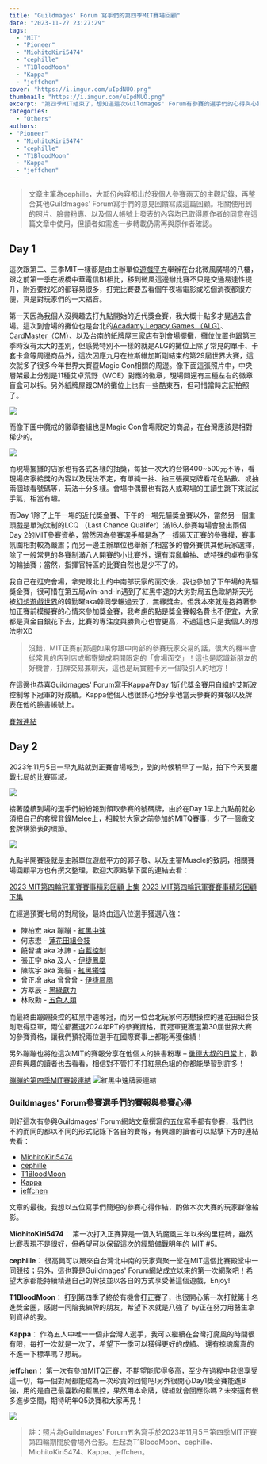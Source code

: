 ```yaml
---
title: "Guildmages' Forum 寫手們的第四季MIT賽場回顧"
date: "2023-11-27 23:27:29"
tags:
  - "MIT"
  - "Pioneer"
  - "MiohitoKiri5474"
  - "cephille"
  - "T1BloodMoon"
  - "Kappa"
  - "jeffchen"
cover: "https://i.imgur.com/uIpdNUO.png"
thumbnail: "https://i.imgur.com/uIpdNUO.png"
excerpt: "第四季MIT結束了，想知道這次Guildmages' Forum有參賽的選手們的心得與心路歷程嗎？想知道MIT賽場有什麼有趣的活動以及軼事嗎？那你一定不能錯過這一篇！"
categories:
  - "Others"
authors:
- "Pioneer"
  - "MiohitoKiri5474"
  - "cephille"
  - "T1BloodMoon"
  - "Kappa"
  - "jeffchen"
---
```


> 文章主筆為cephille，大部份內容都出於我個人參賽兩天的主觀記錄，再整合其他Guildmages' Forum寫手們的意見回饋寫成這篇回顧。相關使用到的照片、臉書粉專、以及個人帳號上發表的內容均已取得原作者的同意在這篇文章中使用，但讀者如需進一步轉載仍需再與原作者確認。

## Day 1

這次跟第二、三季MIT一樣都是由主辦單位[遊戲平方](https://www.facebook.com/GameSquareTCG)舉辦在台北微風廣場的八樓，跟之前第一季在板橋中華電信B1相比，移到微風這邊辦比賽不只是交通易達性提升，附近要找吃的都容易很多，打完比賽要去看個午夜場電影或吃個消夜都很方便，真是對玩家們的一大福音。

第一天因為我個人沒興趣去打九點開始的近代獎金賽，我大概十點多才晃過去會場。這次到會場的攤位也是台北的[Acadamy Legacy Games （ALG）](https://www.facebook.com/ALGTW)、[CardMaster（CM）](https://www.facebook.com/cardmaster.tw)、以及台南的[紙牌屋](https://www.facebook.com/CardCellarTW)三家店有到會場擺攤，攤位位置也跟第三季時沒有太大的差別，但感覺特別不一樣的就是ALG的攤位上除了常見的單卡、卡套卡盒等周邊商品外，這次因應九月在拉斯維加斯剛結束的第29屆世界大賽，這次就多了很多今年世界大賽暨Magic Con相關的周邊。像下面這張照片中，中央層架最上分別是11種艾卓荒野（WOE）對應的徽章，現場問還有三種左右的徽章盲盒可以拆。另外紙牌屋跟CM的攤位上也有一些酷東西，但可惜當時忘記拍照了。

![](https://i.imgur.com/Mn87eC9.jpg)

而像下圖中魔戒的徽章套組也是Magic Con會場限定的商品，在台灣應該是相對稀少的。

![](https://i.imgur.com/gRj8cNn.jpg)

而現場擺攤的店家也有各式各樣的抽獎，每抽一次大約台幣400~500元不等，看現場店家給獎的內容以及玩法不定，有單純一抽、抽三張撲克牌看花色點數、或抽兩個球看號碼等，玩法十分多樣。會場中偶爾也有路人或現場的工讀生跳下來試試手氣，相當有趣。

而Day 1除了上午一場的近代獎金賽、下午的一場先驅獎金賽以外，當然另一個重頭戲是單淘汰制的LCQ （Last Chance Qualifer）滿16人參賽每場會發出兩個Day 2的MIT參賽資格，當然因為參賽選手都是為了一搏隔天正賽的參賽權，賽事氛圍相對較為嚴肅；而另一邊主辦單位也舉辦了相當多的會外賽供其他玩家選擇，除了一般常見的各賽制滿八人開賽的小比賽外，還有混亂輪抽、或特殊的桌布爭奪的輪抽賽；當然，指揮官特區的比賽自然也是少不了的。

我自己在逛完會場，拿完跟北上的中南部玩家的面交後，我也參加了下午場的先驅獎金賽，很可惜在第五局win-and-in遇到了紅黑中速的大劣對局五色歐納斯天光被[幻想遊戲世界](https://www.facebook.com/mtgfantasy)的韓勤曜aka韓同學輾過去了，無緣獎金。但我本來就是抱持著參加正賽前模擬賽的心情來參加獎金賽，我考慮的點是獎金賽報名費也不便宜，大家都是真金白銀花下去，比賽的專注度與勝負心也會更高，不過這也只是我個人的想法啦XD

> 沒錯，MIT正賽前那週如果你跟中南部的參賽玩家交易的話，很大的機率會從常見的店到店或郵寄變成期間限定的「會場面交」！這也是認識新朋友的好機會，打牌交易兼聊天，這也是玩實體卡另一個吸引人的地方！

在這邊也恭喜Guildmages' Forum寫手Kappa在Day 1近代獎金賽用自組的艾斯波控制奪下冠軍的好成績。Kappa他個人也很熱心地分享他當天參賽的賽報以及牌表在他的臉書帳號上。

[賽報連結](https://m.facebook.com/story.php?story_fbid=pfbid0bs4whkcZ8ixiSsCC4ZdauKTxKfUmvzm1ZyNZmxADjCCnU9eAxzXNUXfY8DcMLuvTl&id=100002948420155&mibextid=Nif5oz)

## Day 2

2023年11月5日一早九點就到正賽會場報到，到的時候稍早了一點，拍下今天要鏖戰七局的比賽區域。

![](https://i.imgur.com/GeUltd4.jpg)

接著陸續到場的選手們紛紛報到領取參賽的號碼牌，由於在Day 1早上九點前就必須把自己的套牌登錄Melee上，相較於大家之前參加的MITQ賽事，少了一個繳交套牌構築表的環節。

![](https://i.imgur.com/c4xMvoT.jpg)

九點半開賽後就是主辦單位遊戲平方的郭子敬、以及主審Muscle的致詞，相關賽場回顧平方也有撰文整理，歡迎大家點擊下面的連結去看：

[2023 MIT第四輪冠軍賽賽事精彩回顧 上集](https://gamesquare.tw/mit-champion-detail.php?cid=6&id=498&fbclid=IwAR1aLtebXHnqsukeGj6WdBgOPmp4g3ceD0zBS49mSy0p8JPgrJ6dKEu5GKQ)
[2023 MIT第四輪冠軍賽賽事精彩回顧 下集](https://gamesquare.tw/mit-champion-detail.php?cid=6&id=514)

在經過預賽七局的對局後，最終由這八位選手獲選八強：

- 陳柏宏 aka 蹦蹦 - [紅黑中速](https://melee.gg/Decklist/View/337951)
- 何志懋 - [蓮花田組合技](https://melee.gg/Decklist/View/335973)
- 饒智墉 aka 冰諦 - [白藍控制](https://melee.gg/Decklist/View/338185)
- 張正宇 aka 及人 - [伊捷鳳凰](https://melee.gg/Decklist/View/337759)
- 陳竑宇 aka 海貓 - [紅黑犧牲](https://melee.gg/Decklist/View/337629)
- 曾正增 aka 曾曾曾 - [伊捷鳳凰](https://melee.gg/Decklist/View/338069)
- 方萃辰 - [黑綠獻力](https://melee.gg/Decklist/View/338152)
- 林政勳 - [五色人類](https://melee.gg/Decklist/View/338124)

而最終由蹦蹦操控的紅黑中速奪冠，而另一位台北玩家何志懋操控的蓮花田組合技則取得亞軍，兩位都獲選2024年PT的參賽資格，而冠軍更獲選第30屆世界大賽的參賽資格，讓我們預祝兩位選手在國際賽事上都能再獲佳績！

另外蹦蹦也將他這次MIT的賽報分享在他個人的臉書粉專 – [勇德大叔的日常](https://www.facebook.com/UncleJund)上，歡迎有興趣的讀者也去看看，相信對不管打不打紅黑色組的你都能學習到許多！

[蹦蹦的第四季MIT賽報連結](https://www.facebook.com/UncleJund/posts/pfbid02MzjMXXhFry1RRaioHPRa3YPFrFNccUQMnorMYQS2tDSAaJezGym8CLGsa7WeUC5Fl)
![紅黑中速牌表連結](https://pbs.twimg.com/media/F-QgvFdW4AEdnro?format=jpg&name=large)

### Guildmages' Forum參賽選手們的賽報與參賽心得

剛好這次有參與Guildmages' Forum網站文章撰寫的五位寫手都有參賽，我們也不約而同的都以不同的形式記錄下各自的賽報，有興趣的讀者可以點擊下方的連結去看：

- [MiohitoKiri5474](https://www.facebook.com/100083750284134/posts/pfbid0ydkBp7sGxB7zpR93o4txXerTD7ePvjH6x7KPCcxBNp3iTcsGvGnnF7xoYLHAVDAal/?mibextid=K8Wfd2)
- [cephille](https://www.facebook.com/100083919034605/posts/pfbid022MzSw27ozsd5cwDQXph3owo4tJW6FuvjGt8ES9V53kjuz9SYzR7tWVpeyN3qJt25l/?mibextid=K8Wfd2)
- [T1BloodMoon](https://www.facebook.com/100091328109520/posts/pfbid02oVRsB8DCPrCfGisJBQMBB6HTjmf6WUjCHz3bHww2yZhcu5hXSsJvp9dSAApNWYKxl/?mibextid=K8Wfd2)
- [Kappa](https://hackmd.io/@GuildmagesForumDraft/H1BWJB3E6)
- [jeffchen](https://hackmd.io/@GuildmagesForumDraft/ryw8Ck5ma)

文章的最後，我想以五位寫手們簡短的參賽心得作結，酌做本次大賽的玩家群像縮影。

**MiohitoKiri5474**：
第一次打入正賽算是一個入坑魔風三年以來的里程碑，雖然比賽表現不是很好，但希望可以保留這次的經驗備戰明年的 MIT #5。

**cephille**：
很高興可以跟來自台灣北中南的玩家齊聚一堂在MIT這個比賽殿堂中一同競技；另外，這也算是Guildmages' Forum網站成立以來的第一次網聚吧！希望大家都能持續精進自己的牌技並以各自的方式享受著這個遊戲，Enjoy!

**T1BloodMoon**：
打到第四季了終於有機會打正賽了，也很開心第一次打就第十名進獎金圈，感謝一同陪我練牌的朋友，希望下次就是八強了 by正在努力用醫生拿到資格的我。

**Kappa**：
作為五人中唯一一個非台灣人選手，我可以繼續在台灣打魔風的時間很有限，每打一次就是一次了，希望下一季可以獲得更好的成績。
還有掠魂魔真的不進一下標準嗎？想玩。

**jeffchen**：
第一次有參加MITQ正賽，不期望能爬得多高，至少在過程中我很享受這一切，每一個對局都能成為一次珍貴的回憶吧!另外很開心Day1獎金賽能進8強，用的是自己最喜歡的藍黑控，果然用本命牌，牌組就會回應你嗎？未來還有很多進步空間，期待明年Q5決賽和大家再見！

![](https://i.imgur.com/8vmwgXa.jpg)

> 註：照片為Guildmages' Forum五名寫手於2023年11月5日第四季MIT正賽第四輪期間於會場外合影。左起為T1BloodMoon、cephille、MiohitoKiri5474、Kappa、jeffchen。
